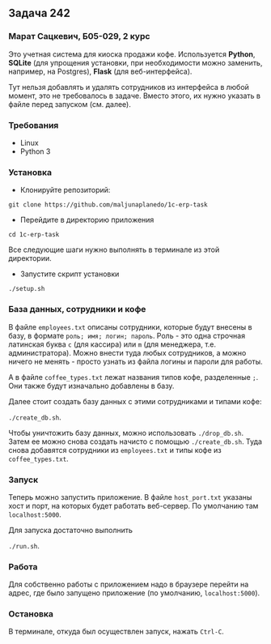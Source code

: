 ## Задача 242
### Марат Сацкевич, Б05-029, 2 курс

Это учетная система для киоска продажи кофе. Используется **Python**,
**SQLite** (для упрощения установки, при необходимости можно заменить, например, на Postgres),
**Flask** (для веб-интерфейса).

Тут нельзя добавлять и удалять сотрудников из интерфейса
в любой момент,
это не требовалось в задаче. Вместо этого,
их нужно указать в файле перед запуском (см. далее).

### Требования
- Linux
- Python 3

### Установка

- Клонируйте репозиторий:

`git clone https://github.com/maljunaplanedo/1c-erp-task`

- Перейдите в директорию приложения

`cd 1c-erp-task`

Все следующие шаги нужно выполнять в терминале из этой директории.

- Запустите скрипт установки

`./setup.sh`

### База данных, сотрудники и кофе
В файле `employees.txt` описаны сотрудники, которые
будут внесены в базу, в формате `роль; имя; логин; пароль`.
Роль - это одна строчная латинская буква `c` (для кассира) или `m` (для менеджера, т.е. администратора).
Можно внести туда любых сотрудников, а можно ничего не менять -
просто узнать из файла логины и пароли для работы.

А в файле `coffee_types.txt` лежат названия типов
кофе, разделенные `;`. Они также будут изначально добавлены
в базу.

Далее стоит создать базу данных с этими сотрудниками и
типами кофе:

`./create_db.sh`.

Чтобы уничтожить базу данных, можно использовать
`./drop_db.sh`. Затем ее можно снова создать начисто
с помощью `./create_db.sh`. Туда снова добавятся сотрудники
из `employees.txt` и типы кофе из `coffee_types.txt`.

### Запуск
Теперь можно запустить приложение. В файле
`host_port.txt` указаны хост и порт, на которых
будет работать веб-сервер. По умолчанию там
`localhost:5000`.

Для запуска достаточно выполнить

`./run.sh`.

### Работа
Для собственно работы с приложением надо
в браузере перейти на адрес, где было
запущено приложение (по умолчанию, `localhost:5000`).

### Остановка
В терминале, откуда был осуществлен запуск, нажать `Ctrl-C`.